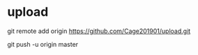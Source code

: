 # upload

git remote add origin https://github.com/Cage201901/upload.git

git push -u origin master
